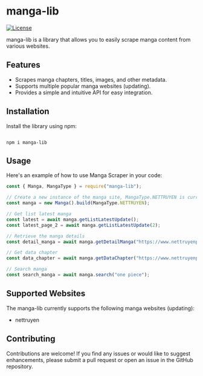 # manga-lib

[![License](https://img.shields.io/badge/license-MIT-blue.svg)](https://opensource.org/licenses/MIT)

manga-lib is a library that allows you to easily scrape manga content from various websites.

## Features

- Scrapes manga chapters, titles, images, and other metadata.
- Supports multiple popular manga websites (updating).
- Provides a simple and intuitive API for easy integration.

## Installation

Install the library using npm:

```

npm i manga-lib

```

## Usage

Here's an example of how to use Manga Scraper in your code:

``` javascript
const { Manga, MangaType } = require("manga-lib");

// Create a new instance of the manga site, MangaType.NETTRUYEN is currently support for https://www.nettruyenplus.com/
const manga = new Manga().build(MangaType.NETTRUYEN);

// Get list latest manga
const latest = await manga.getListLatestUpdate();
const latest_page_2 = await manga.getListLatestUpdate(2);

// Retrieve the manga details
const detail_manga = await manga.getDetailManga("https://www.nettruyenplus.com/truyen-tranh/the-eminence-in-shadowto-be-a-power-in-the-shadows-side-story-86175")

// Get data chapter
const data_chapter = await manga.getDataChapter("https://www.nettruyenplus.com/truyen-tranh/the-eminence-in-shadowto-be-a-power-in-the-shadows-side-story/chap-1/1004177");

// Search manga
const search_manga = await manga.search("one piece");


```

## Supported Websites

The manga-lib currently supports the following manga websites (updating):

- nettruyen

## Contributing

Contributions are welcome! If you find any issues or would like to suggest enhancements, please submit a pull request or open an issue in the GitHub repository.
